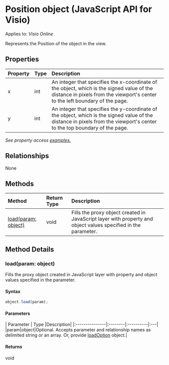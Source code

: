 # Position object (JavaScript API for Visio)

Applies to: _Visio Online_

Represents the Position of the object in the view.

## Properties

| Property	   | Type	|Description|
|:---------------|:--------|:----------|
|x|int|An integer that specifies the x-coordinate of the object, which is the signed value of the distance in pixels from the viewport's center to the left boundary of the page.|
|y|int|An integer that specifies the y-coordinate of the object, which is the signed value of the distance in pixels from the viewport's center to the top boundary of the page.|

_See property access [examples.](#property-access-examples)_

## Relationships
None


## Methods

| Method		   | Return Type	|Description|
|:---------------|:--------|:----------|
|[load(param: object)](#loadparam-object)|void|Fills the proxy object created in JavaScript layer with property and object values specified in the parameter.|

## Method Details


### load(param: object)
Fills the proxy object created in JavaScript layer with property and object values specified in the parameter.

#### Syntax
```js
object.load(param);
```

#### Parameters
| Parameter	   | Type	|Description|
|:---------------|:--------|:----------|:---|
|param|object|Optional. Accepts parameter and relationship names as delimited string or an array. Or, provide [loadOption](loadoption.md) object.|

#### Returns
void
